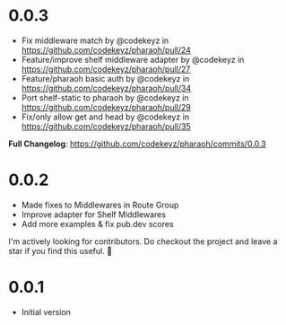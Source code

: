 # 0.0.3

- Fix middleware match by @codekeyz in https://github.com/codekeyz/pharaoh/pull/24
- Feature/improve shelf middleware adapter by @codekeyz in https://github.com/codekeyz/pharaoh/pull/27
- Feature/pharaoh basic auth by @codekeyz in https://github.com/codekeyz/pharaoh/pull/34
- Port shelf-static to pharaoh by @codekeyz in https://github.com/codekeyz/pharaoh/pull/29
- Fix/only allow get and head by @codekeyz in https://github.com/codekeyz/pharaoh/pull/35

**Full Changelog**: https://github.com/codekeyz/pharaoh/commits/0.0.3

# 0.0.2

- Made fixes to Middlewares in Route Group
- Improve adapter for Shelf Middlewares
- Add more examples & fix pub.dev scores

I'm actively looking for contributors. Do checkout the project and leave a star if you find this useful. 👋

# 0.0.1

- Initial version

<!-- generated by git-cliff -->

